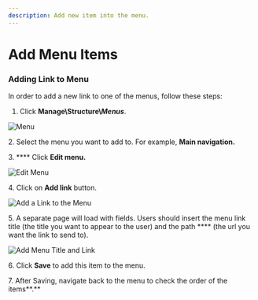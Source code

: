 ```yaml
---
description: Add new item into the menu.
---
```


# Add Menu Items

### **Adding Link to Menu**

In order to add a new link to one of the menus, follow these steps:&#x20;

1. Click **Manage\Structure\\**_**Menus**_.

![Menu](<../../../.gitbook/assets/Menus \_ varbase9003d1 (1).png>)

2\. Select the menu you want to add to. For example, **Main navigation.**

3\. **** Click **Edit menu.**

![Edit Menu](<../../../.gitbook/assets/Menus \_ varbase9003d1 (2).png>)

4\. Click on **Add link** button.

![Add a Link to the Menu](<../../../.gitbook/assets/Edit menu Main navigation \_ varbase9003d1.png>)

5\. A separate page will load with fields. Users should insert the menu link title (the title you want to appear to the user) and the path **** (the url you want the link to send to).

![Add Menu Title and Link](<../../../.gitbook/assets/Add menu link \_ varbase9003d1 (1) (1).png>)

6\. Click **Save** to add this item to the menu.

7\. After Saving, navigate back to the menu to check the order of the items**.**

